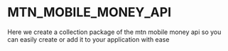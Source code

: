 # MTN_MOBILE_MONEY_API
Here we create a collection package of the mtn mobile money api so you can easily create or add it to your application with ease
